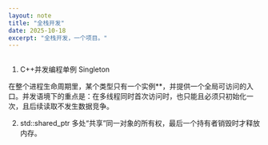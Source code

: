 ```yaml
---
layout: note
title: "全栈开发"
date: 2025-10-18
excerpt: "全栈开发，一个项目。"
---
```



## 
1. C++并发编程单例 Singleton

在整个进程生命周期里，某个类型只有一个实例**，并提供一个全局可访问的入口。并发语境下的重点是：在多线程同时首次访问时，也只能且必须只初始化一次，且后续读取不发生数据竞争。



2. std::shared_ptr
多处“共享”同一对象的所有权，最后一个持有者销毁时才释放内存。